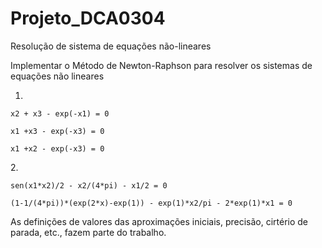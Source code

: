 # Projeto_DCA0304

Resolução de sistema de equações não-lineares

Implementar o Método de Newton-Raphson para resolver os sistemas de equações não lineares

1.  

    x2 + x3 - exp(-x1) = 0
    
    x1 +x3 - exp(-x3) = 0
    
    x1 +x2 - exp(-x3) = 0
    

<p>2.</p>

    sen(x1*x2)/2 - x2/(4*pi) - x1/2 = 0
    
    (1-1/(4*pi))*(exp(2*x)-exp(1)) - exp(1)*x2/pi - 2*exp(1)*x1 = 0
    
As definições de valores das aproximações iniciais, precisão, cirtério de parada, etc., fazem parte do trabalho.
